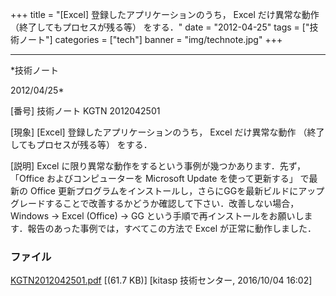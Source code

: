 ﻿+++
title = "[Excel] 登録したアプリケーションのうち， Excel だけ異常な動作 （終了してもプロセスが残る等） をする．"
date = "2012-04-25"
tags = ["技術ノート"]
categories = ["tech"]
banner = "img/technote.jpg"
+++

-----------------------------------------------------------------------------------------------------------------------------

*技術ノート

2012/04/25*


[番号]
技術ノート KGTN 2012042501

[現象]
[Excel] 登録したアプリケーションのうち， Excel だけ異常な動作
（終了してもプロセスが残る等） をする．

[説明]
Excel に限り異常な動作をするという事例が幾つかあります．先ず， 「Office
およびコンピューターを Microsoft Update を使って更新する」 で最新の
Office
更新プログラムをインストールし，さらにGGを最新ビルドにアップグレードすることで改善するかどうか確認して下さい．改善しない場合，
Windows → Excel (Office) → GG
という手順で再インストールをお願いします．報告のあった事例では，すべてこの方法で
Excel が正常に動作しました．


### ファイル

 
 


[KGTN2012042501.pdf](http://techreport.kitasp.net/attachments/download/2994/KGTN2012042501.pdf)
 [(61.7 KB)] [kitasp 技術センター, 2016/10/04
16:02]


 


 

